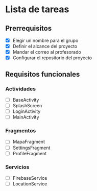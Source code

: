 # Lista de tareas

## Prerrequisitos

- [X] Elegir un nombre para el grupo
- [X] Definir el alcance del proyecto
- [X] Mandar el correo al profesorado
- [X] Configurar el repositorio del proyecto

## Requisitos funcionales

### Actividades

- [ ] BaseActivity
- [ ] SplashScreen
- [ ] LoginActivity
- [ ] MainActivity

### Fragmentos

- [ ] MapaFragment
- [ ] SettingsFragment
- [ ] ProfileFragment

### Servicios

- [ ] FirebaseService
- [ ] LocationService